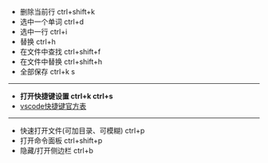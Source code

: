 - 删除当前行 ctrl+shift+k
- 选中一个单词 ctrl+d
- 选中一行 ctrl+i
- 替换 ctrl+h
- 在文件中查找 ctrl+shift+f
- 在文件中替换 ctrl+shift+h
- 全部保存 ctrl+k s
---
- **打开快捷键设置 ctrl+k ctrl+s**
- [vscode快捷键官方表](https://code.visualstudio.com/shortcuts/keyboard-shortcuts-windows.pdf)
---
- 快速打开文件(可加目录、可模糊) ctrl+p
- 打开命令面板 ctrl+shift+p
- 隐藏/打开侧边栏 ctrl+b 
